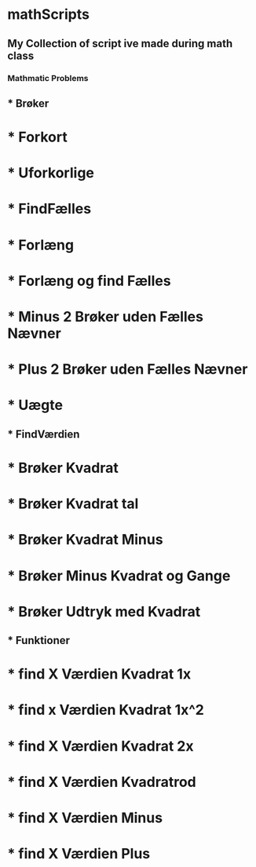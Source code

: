 # mathScripts
## My Collection of script ive made during math class

### Mathmatic Problems 
##	* Brøker
#		* Forkort
#		* Uforkorlige
#		* FindFælles
#		* Forlæng
#		* Forlæng og find Fælles
#		* Minus 2 Brøker uden Fælles Nævner
#		* Plus 2 Brøker uden Fælles Nævner
#		* Uægte
##	* FindVærdien
#		* Brøker Kvadrat
#		* Brøker Kvadrat tal
#		* Brøker Kvadrat Minus
#		* Brøker Minus Kvadrat og Gange
#		* Brøker Udtryk med Kvadrat 
##	* Funktioner
#		* find X Værdien Kvadrat 1x
#		* find x Værdien Kvadrat 1x^2
#		* find X Værdien Kvadrat 2x
#		* find X Værdien Kvadratrod
#		* find X Værdien Minus
#		* find X Værdien Plus
